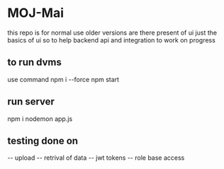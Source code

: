 # MOJ-Mai
this repo is for normal use older versions are there present of ui just the basics of ui so to help backend api and integration to work on progress

## to run dvms 
use command 
npm i --force
npm start

## run server
npm i 
nodemon app.js

## testing done on 
-- upload 
-- retrival of data
-- jwt tokens
-- role base access
